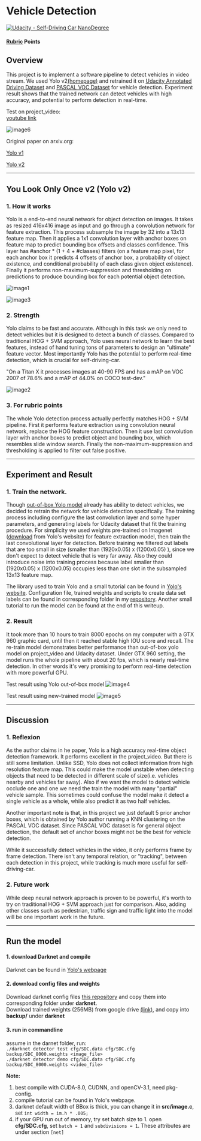# Vehicle Detection
[![Udacity - Self-Driving Car NanoDegree](https://s3.amazonaws.com/udacity-sdc/github/shield-carnd.svg)](http://www.udacity.com/drive)
#### [Rubric](https://review.udacity.com/#!/rubrics/513/view) Points


[//]: # (Image References)
[image1]: ./images/model2.png
[image2]: ./images/stat.jpg
[image3]: ./images/box.jpg
[image4]: ./images/YOLO_test13.png
[image5]: ./images/SDC_test13.png
[image6]: ./images/SDC_test4.png

## Overview

This project is to implement a software pipeline to detect vehicles in video stream. We used Yolo v2[(homepage)](https://pjreddie.com/darknet/yolo/) and retrained it on [Udacity Annotated Driving Dataset](https://github.com/udacity/self-driving-car/tree/master/annotations) and [PASCAL VOC Dataset](https://pjreddie.com/projects/pascal-voc-dataset-mirror/) for vehicle detection. Experiment result shows that the trained network can detect vehicles with high accuracy, and potential to perform detection in real-time.

Test on project_video:  
[youtube link](https://youtu.be/wM9MjPq1x5Q)

![image6][image6]

Original paper on arxiv.org:

[Yolo v1](https://arxiv.org/abs/1506.02640)

[Yolo v2](https://arxiv.org/abs/1612.08242)

---

## You Look Only Once v2 (Yolo v2)

### 1. How it works
Yolo is a end-to-end neural network for object detection on images. It takes as resized 416x416 image as input and go through a convolution network for feature extraction. This process subsample the image by 32 into a 13x13 feature map. Then it applies a 1x1 convolution layer with anchor boxes on feature map to predict bounding box offsets and classes confidence. This layer has #anchor * (1 + 4 + #classes) filters (on a feature map pixel, for each anchor box it predicts 4 offsets of anchor box, a probability of object existence, and conditional probability of each class given object existence). Finally it performs non-maximum-suppression and thresholding on predictions to produce bounding box for each potential object detection.

![image1][image1]

![image3][image3]

### 2. Strength
Yolo claims to be fast and accurate. Although in this task we only need to detect vehicles but it is designed to detect a bunch of classes. Compared to traditional HOG + SVM approach, Yolo uses neural network to learn the best features, instead of hand tuning tons of parameters to design an "ultimate" feature vector. Most importantly Yolo has the potential to perform real-time detection, which is crucial for self-driving-car.

"On a Titan X it processes images at 40-90 FPS and has a mAP on VOC 2007 of 78.6% and a mAP of 44.0% on COCO test-dev."

![image2][image2]

### 3. For rubric points
The whole Yolo detection process actually perfectly matches HOG + SVM pipeline. First it performs feature extraction using convolution neural network, replace the HOG feature construction. Then it use last convolution layer with anchor boxes to predict object and bounding box, which resembles slide window search. Finally the non-maximum-suppression and thresholding is applied to filter out false positive.

---

## Experiment and Result

### 1. Train the network.
Though [out-of-box Yolo model](https://pjreddie.com/darknet/yolo/) already has ability to detect vehicles, we decided to retrain the network for vehicle detection specifically. The training process including configure the last convolution layer and some hyper parameters, and generating labels for Udacity dataset that fit the training procedure. For simplicity we used weights pre-trained on Imagenet ([download](http://pjreddie.com/media/files/darknet19_448.conv.23) from Yolo's website) for feature extraction model, then train the last convolutional layer for detection. Before training we filtered out labels that are too small in size (smaller than (1920x0.05) x (1200x0.05) ), since we don't expect to detect vehicle that is very far away. Also they could introduce noise into training process because label smaller than (1920x0.05) x (1200x0.05) occupies less than one slot in the subsampled 13x13 feature map.

The library used to train Yolo and a small tutorial can be found in [Yolo's website](https://pjreddie.com/darknet/yolo/). Configuration file, trained weights and scripts to create data set labels can be found in corresponding folder in my [repository](link). Another small tutorial to run the model can be found at the end of this writeup.


### 2. Result
It took more than 10 hours to train 8000 epochs on my computer with a GTX 960 graphic card, until then it reached stable high IOU score and recall. The re-train model demonstrates better performance than out-of-box yolo model on project_video and Udacity dataset. Under GTX 960 setting, the model runs the whole pipeline with about 20 fps, which is nearly real-time detection. In other words it's very promising to perform real-time detection with more powerful GPU.

Test result using Yolo out-of-box model
![image4][image4]

Test result using new-trained model
![image5][image5]

---

## Discussion
### 1. Reflexion
As the author claims in he paper, Yolo is a high accuracy real-time object detection framework. It performs excellent in the project_video. But there is still some limitation. Unlike SSD, Yolo does not collect information from high resolution feature map. This could make the model unstable when detecting objects that need to be detected in different scale of size(i.e. vehicles nearby and vehicles far away). Also if we want the model to detect vehicle occlude one and one we need the train the model with many "partial" vehicle sample. This sometimes could confuse the model make it detect a single vehicle as a whole, while also predict it as two half vehicles.

Another important note is that, in this project we just default 5 prior anchor boxes, which is obtained by Yolo author running a KNN clustering on the PASCAL VOC dataset. Since PASCAL VOC dataset is for general object detection, the default set of anchor boxes might not be the best for vehicle detection.

While it successfully detect vehicles in the video, it only performs frame by frame detection. There isn't any temporal relation, or "tracking", between each detection in this project, while tracking is much more useful for self-driving-car.

### 2. Future work
While deep neural network approach is proven to be powerful, it's worth to try on traditional HOG + SVM approach just for comparison. Also, adding other classes such as pedestrian, traffic sign and traffic light into the model will be one important work in the future.

---

## Run the model
#### 1. download Darknet and compile
Darknet can be found in [Yolo's webpage](https://pjreddie.com/darknet/yolo/)  

#### 2. download config files and weights
Download darknet config files [this repository](https://github.com/zhengyu920/CarND-Vehicle-Detection.git) and copy them into corresponding folder under **darknet**.  
Download trained weights (256MB) from google drive [(link)](https://drive.google.com/open?id=0ByhgXqNwrfEWUUg5RXBGME9Jck0), and copy into **backup/** under **darknet**

#### 3. run in commandline
assume in the darnet folder, run:  
`./darknet detector test cfg/SDC.data cfg/SDC.cfg backup/SDC_8000.weights <image_file>`   
`./darknet detector demo cfg/SDC.data cfg/SDC.cfg backup/SDC_8000.weights <video_file>`

**Note:**   
1. best compile with CUDA-8.0, CUDNN, and openCV-3.1, need pkg-config.  
2. compile tutorial can be found in Yolo's webpage.
3. darknet default width of BBox is thick, you can change it in **src/image.c**, set `int width = im.h * .005;`
4. if your GPU run out of memory, try set batch size to 1. open **cfg/SDC.cfg**, set `batch = 1` and `subdivisions = 1`. These attributes are under section `[net]`
